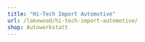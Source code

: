 ```yaml
---
title: "Hi-Tech Import Automotive"
url: /lakewood/hi-tech-import-automotive/
shop: Autowerkstatt
---
```


